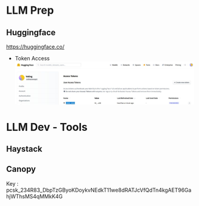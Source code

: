 # LLM Prep 

## Huggingface
https://huggingface.co/

- Token Access 
![](../_asset/2025-04-03-llmdev-20250404104759.jpg)

# LLM Dev - Tools 

## Haystack 

## Canopy 
Key : pcsk_234R83_DbpTzGByoKDoykvNEdkT11we8dRATJcVfQdTn4kgAET96GahjWThsMS4qMMkK4G

